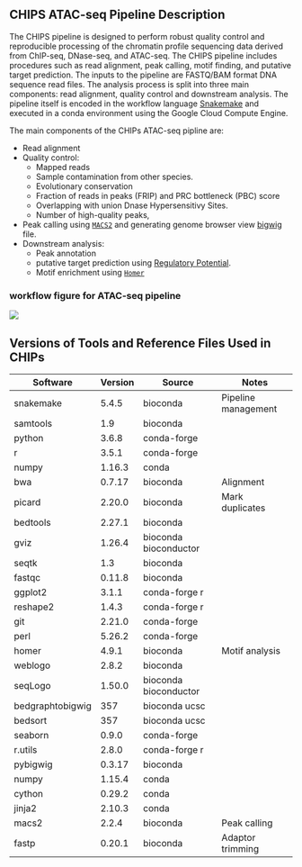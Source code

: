 ## CHIPS ATAC-seq Pipeline Description

The CHIPS pipeline is designed to perform robust quality control and reproducible processing of the chromatin profile sequencing data derived from ChIP-seq, DNase-seq, and ATAC-seq. The CHIPS pipeline includes procedures such as read alignment, peak calling, motif finding, and putative target prediction. The inputs to the pipeline are FASTQ/BAM format DNA sequence read files. The analysis process is split into three main components: read alignment, quality control and downstream analysis. The pipeline itself is encoded in the workflow language [Snakemake](https://snakemake.readthedocs.io/) and executed in a conda environment using the Google Cloud Compute Engine.

The main components of the CHIPs ATAC-seq pipline are:

* Read alignment
* Quality control:
    * Mapped reads
    * Sample contamination from other species.
    * Evolutionary conservation
    * Fraction of reads in peaks (FRIP) and PRC bottleneck (PBC) score
    * Overlapping with union Dnase Hypersensitivy Sites.
    * Number of high-quality peaks,
* Peak calling using [`MACS2`](https://github.com/macs3-project/MACS) and generating genome browser view [bigwig](https://genome.ucsc.edu/goldenPath/help/bigWig.html) file.
* Downstream analysis:
    * Peak annotation 
    * putative target prediction using [Regulatory Potential](https://genomebiology.biomedcentral.com/articles/10.1186/s13059-020-1934-6).
    * Motif enrichment using [`Homer`](http://homer.ucsd.edu/homer/motif/)


### workflow figure for ATAC-seq pipeline

![](https://raw.githubusercontent.com/CIMAC-CIDC/cidc-ngs-pipeline-api/chips/chips/imgs/chips.png)

## Versions of Tools and Reference Files Used in CHIPs

| Software         | Version | Source                | Notes               | 
|------------------|---------|-----------------------|---------------------| 
| snakemake        | 5.4.5   | bioconda              | Pipeline management | 
| samtools         | 1.9     | bioconda              |                     | 
| python           | 3.6.8   | conda-forge           |                     | 
| r                | 3.5.1   | conda-forge           |                     | 
| numpy            | 1.16.3  | conda                 |                     | 
| bwa              | 0.7.17  | bioconda              | Alignment           | 
| picard           | 2.20.0  | bioconda              | Mark duplicates     | 
| bedtools         | 2.27.1  | bioconda              |                     | 
| gviz             | 1.26.4  | bioconda bioconductor |                     | 
| seqtk            | 1.3     | bioconda              |                     | 
| fastqc           | 0.11.8  | bioconda              |                     | 
| ggplot2          | 3.1.1   | conda-forge r         |                     | 
| reshape2         | 1.4.3   | conda-forge r         |                     | 
| git              | 2.21.0  | conda-forge           |                     | 
| perl             | 5.26.2  | conda-forge           |                     | 
| homer            | 4.9.1   | bioconda              | Motif analysis      | 
| weblogo          | 2.8.2   | bioconda              |                     | 
| seqLogo          | 1.50.0  | bioconda bioconductor |                     | 
| bedgraphtobigwig | 357     | bioconda ucsc         |                     | 
| bedsort          | 357     | bioconda ucsc         |                     | 
| seaborn          | 0.9.0   | conda-forge           |                     | 
| r.utils          | 2.8.0   | conda-forge r         |                     | 
| pybigwig         | 0.3.17  | bioconda              |                     | 
| numpy            | 1.15.4  | conda                 |                     | 
| cython           | 0.29.2  | conda                 |                     | 
| jinja2           | 2.10.3  | conda                 |                     | 
| macs2            | 2.2.4   | bioconda              | Peak calling        | 
| fastp            | 0.20.1  | bioconda              | Adaptor trimming    | 

